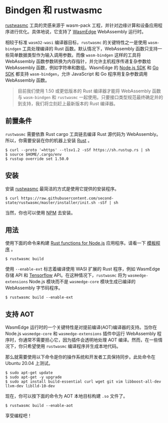 # Bindgen 和 rustwasmc

[rustwasmc](https://github.com/second-state/rustwasmc) 工具的灵感来源于 wasm-pack 工程，并针对边缘计算和设备应用程序进行优化。具体地说，它支持了 [WasmEdge](https://github.com/WasmEdge/WasmEdge) WebAssembly 运行时。

相较于标准 `wasm32-wasi` 编译器目标，`rustwasmc` 的关键特性之一是使用 `wasm-bindgen` 工具处理编译的 Rust 函数。默认情况下，WebAssembly 函数只支持一些简单数据类型作为输入调用参数。而像 `wasm-bindgen` 这样的工具将 WebAssembly 函数参数转换为内存指针，并允许主机程序传递复杂参数给 WebAssembly 函数，例如字符串和数组。WasmEdge 的 [Node.js SDK](../../embed/node.md) 和 [Go SDK](../../embed/go.md) 都支持 `wasm-bindgen`，允许 JavaScript 和 Go 程序用复杂参数调用 WebAssembly 函数。

> 目前我们使用 1.50 或更低版本的 Rust 编译器才能将 WebAssembly 函数与 `wasm-bindgen` 和 `rustwasmc` 一起使用。只要接口类型规范最终确定并的到支持，我们将立刻赶上最新版本的 Rust 编译器。


## 前置条件

`rustwasmc` 需要依靠 Rust cargo 工具链去编译 Rust 源代码为 WebAssembly。所以，你需要安装在你的机器上安装 [Rust](https://www.rust-lang.org/tools/install) 。

```src
$ curl --proto '=https' --tlsv1.2 -sSf https://sh.rustup.rs | sh
$ source $HOME/.cargo/env
$ rustup override set 1.50.0
```


## 安装 

安装 [rustwasmc](https://github.com/second-state/rustwasmc) 最简洁的方式是使用它提供的安装程序。

```src
$ curl https://raw.githubusercontent.com/second-state/rustwasmc/master/installer/init.sh -sSf | sh
```

当然，你也可以使用 [NPM](https://github.com/second-state/rustwasmc#install) 去安装。


## 用法

使用下面的命令来构建 [Rust functions for Node.js](../../embed/node.md) 应用程序。请看一下 [模板程序](https://github.com/second-state/wasmedge-nodejs-starter) 。

```src
$ rustwasmc build
```

使用 `--enable-ext` 标志着编译使用 WASI 扩展的 Rust 程序，例如 WasmEdge 存储 API 和  [Tensorflow](tensorflow.md) API。在这种情况下，`rustwasmc` 将为 `wasmedge-extensions` Node.js 模块而不是 `wasmedge-core` 模块生成已编译的 WebAssembly 字节码程序。

```src
$ rustwasmc build --enable-ext
```

## 支持 AOT

WasmEdge 运行时的一个关键特性是对提前编译(AOT)编译器的支持。当你在 Node.js `wasmedge-core` 和 `wasmedge-extensions` 插件中运行 WebAssembly 程序时，你通常不需要担心它，因为插件会透明地处理 AOT 编译。然而，在一些情况下，你只希望使用 `rustwasmc` 编译程序并生成本地代码。

那么就需要使用以下命令是你的操作系统和开发者工具保持同步。此处命令在 Ubuntu 20.04 上测试。

```src
$ sudo apt-get update
$ sudo apt-get -y upgrade
$ sudo apt install build-essential curl wget git vim libboost-all-dev llvm-dev liblld-10-dev
```

现在，你可以按下面的命令为 AOT 本地目标构建 `.so` 文件了。

```src
$ rustwasmc build --enable-aot
```

享受编程吧！
